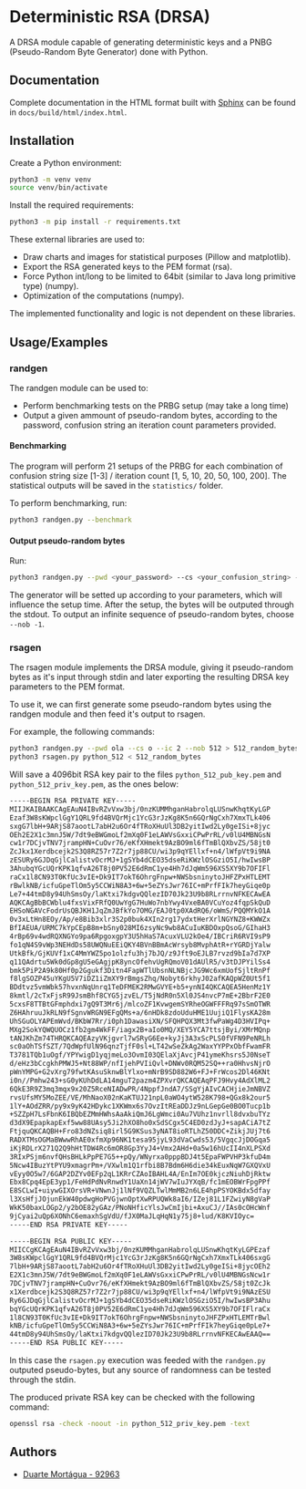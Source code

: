 
# Deterministic RSA (DRSA)

A DRSA module capable of generating deterministic keys and a PNBG (Pseudo-Random Byte Generator) done with Python.



## Documentation

Complete documentation in the HTML format built with [Sphinx](https://www.sphinx-doc.org/en/master/) can be found in `docs/build/html/index.html`. 

## Installation

Create a Python environment:

```bash
python3 -m venv venv
source venv/bin/activate
```

Install the required requirements:
```bash
python3 -m pip install -r requirements.txt
```

These external libraries are used to:
- Draw charts and images for statistical purposes (Pillow and matplotlib).
- Export the RSA generated keys to the PEM format (rsa).
- Force Python int/long to be limited to 64bit (similar to Java long primitive type) (numpy).
- Optimization of the computations (numpy).

The implemented functionality and logic is not dependent on these libraries.
    
## Usage/Examples

### randgen

The randgen module can be used to:
- Perform benchmarking tests on the PRBG setup (may take a long time)
- Output a given ammount of pseudo-random bytes, according to the password, confusion string an iteration count parameters provided.

#### Benchmarking

The program will perform 21 setups of the PRBG for each combination of confusion string size [1-3] / iteration count [1, 5, 10, 20, 50, 100, 200].
The statistical outputs will be saved in the `statistics/` folder.

To perform benchmarking, run:

```bash
python3 randgen.py --benchmark
```

#### Output pseudo-random bytes

Run:

```bash
python3 randgen.py --pwd <your_password> --cs <your_confusion_string> --ic <your_iteration_count> --nob <number_of_bytes>
```

The generator will be setted up according to your parameters, which will influence the setup time. After the setup, the bytes will be outputed through the stdout.
To output an infinite sequence of pseudo-random bytes, choose `--nob -1`.

### rsagen

The rsagen module implements the DRSA module, giving it pseudo-random bytes as it's input through stdin and later exporting the resulting DRSA key parameters to the PEM format.

To use it, we can first generate some pseudo-random bytes using the randgen module and then feed it's output to rsagen.

For example, the following commands:
```bash
python3 randgen.py --pwd ola --cs o --ic 2 --nob 512 > 512_random_bytes
python3 rsagen.py python_512 < 512_random_bytes
```

Will save a 4096bit RSA key pair to the files `python_512_pub_key.pem` and `python_512_priv_key.pem`, as the ones below:

```bash
-----BEGIN RSA PRIVATE KEY-----
MIIJKAIBAAKCAgEAuN4IBvRZvVxw3bj/0nzKUMMhganHabrolqLUSnwKhqtKyLGP
Ezaf3W8sKWpclGgY1QRL9fd4BVQrMjc1YcG3rJzKg8K5n6GQrNgCxh7XmxTLk406
sxgG7lbH+9ARjS87aootL7abH2u6Or4fTRoXHuUl3DB2yitIwd2Ly0geISi+8jyc
OEh2E2X1c3mnJ5W/7dt9eBWGmoLf2mXq0F1eLAWVsGxxiCPwPrRL/v0lU4MBNGsN
cw1r7DCjvTNV7jrampHN+CuOvr76/eKfXHmekt9AzBO9ml6fTmBlQXbvZS/58jt0
ZcJkx1Xerdbcejk2S3Q8RZ57r7Z2r7jp88CU/wi3p9qYEllxf+n4/lWfpVt9i9NA
zESURy6GJDqGjlCalistvOcrMJ+1gSYb4dCEO35dseRiKWzlOSGziO5I/hwIwsBP
3AhubqYGcUQrKPK1qfvA26T8j0PV52E6dRmC1ye4Hh7dJqWm596XS5XY9b7OFIFl
raCx1l8CN93T0KfUc3vIE+Dk9IT7okT6OhrgFnpw+NWSbsninytoJHFZPxHTLEMT
rBwlkNB/icfuGpeTlOm5y5CCWiN8A3+6w+5eZYsJwr76IC+mPrfFIk7heyGiqe0p
Le7+44tmD8y94UhSmsOy/laKtxi7kdgvQQlezID70Jk23U9b8RLrrnvNFKECAwEA
AQKCAgBbBCWblu4fxsVixFRfQ0UwYgG7HuWo7nbYwy4VxeBA0VCuYoz4fqpSkQuD
EHSoNGAVcFodrUsQBJKH1JqZmJBfkYo7OMG/EAJ0tp0XAdRQ6/oWmS/PQQMYkO1A
0v3xLtHn8EOy/Ap/e8Bib3xlr3S2p0buk4XIn2rg17ydxtHerXrlNGYNZ8+KWWZx
BfIAEUA/URMC7kYpCEpB8m+bSny028MI6zsyNc9wb8ACuIuKBDOxpQsoG/GIhaH3
4rBp69v4wdRQXNGYo9pa6RpgoxgpY3U5hHaS7AcuxVLU2kOe4/IBCriR6RVI9sP9
fo1qN4S9vWp3NEHdDs58UWQNuEEiQKY4BVnBBmAcWrsyb8MvphAtR+rYGRDjYalw
UtkBfk/GjKUVf1xC4MmYWZ5po1olzfu3hj7bJQ/z9Jft9oEJLB7rvzd9bIa7d7XP
q11QAdrtu5Wk0dGp8gU5eGAgjpK8yncOfehvUgRQmoV01dAUlR5/v3tDJPYilSs4
bmk5PiP2A9k80Hf0p2Ggukf3Ditn4FapWTlUbsnNLNBjcJG9Wc6xmUofSjltRnPf
f8lgSOZP45uYKgU5V7iDZ1iZmXY9rBmgsZhq/Nobyt6rkhyJ02afKAQpWZ0Ut5f1
BDdtvz5vmWbk57hvxnNqUnrq1TeDFMEK2RMwGVYE+b5+ynNI4QKCAQEA5HenMz1Y
8kmtl/2cTxFjsR99JsmBhf8CYG5jzvEL/T5jNdR0n5Xl0JS4nvcP7mE+2BbrF2E0
5cxsF8TTBtGFmphdxi7gQ9T3Mr6j/mlcoZF1KvwgemSYRheOGWFFFRq97sSmOTWR
Z6HAhruuJkRLN9fSgnvWRGN9EFgQMs+a/6nHDk8zdoUduHME1UujiQ1FlysKA28m
UhSGuOLYAPEmWvd/BKbW7Rr/i0ph1DawasiXN/SFQHPQX3Mt3fwPaWg4D3HVIPq+
MXg2SokYQWQUOCz1fb2gm4WkFF/iagx2B+aIo0MQ/XEY5YCA7ttsjByi/XMrMQnp
tANJKhZm74THRQKCAQEAzyVKjgvrl7wSRyG6Ee+kyJj3A3xScPLS0fVFN9PeNRLh
sc0aOhTSfSZT/7QdWpfUlN96qnzTjfF0sl+LT42wSeZkAg2WaxYYPPxObfFwamFR
T3781TQb1uOgf/YPYwigD1yqjmeLo3OvmI03QElaXjAvcjP41ymeKhsrs5J0NseT
d/eHz3bCcgkhPMWJ5+Nt88WP/nfIjehPVIiQvl+DNWv0RQM52SQ++ra0HhvsNjrO
pWnYMPG+G2vXrg79fwtKAsuSknwBlYlxo+mNrB9SD882W6+FJ+FrWcos2Dl46KNt
i0n//Pmhw243+sG0yKUhDdLA14mguT2pazm4ZPXvrQKCAQEAqPFJ9Hvy4AdXlML2
6QkE3R9Z3mq3mqx9x20Z5RceNIADwPR/4NppfJndA7/SSgYjAIvCACHjieJmNBVZ
rvsUfsMY5MoZEE/VE/MhNaoX02nKaKTUJ21npL0aWO4ytW528K798+QGx8k2our5
1lY+AOdZRR/py9x9yK42HDykc1XKWmx6s7OvzItREaDDJz9nLGepGe0BO0Tucp1b
+SZZpH7LsFbnK6IBQbEZMmHWhsAaAkiQmJ6LgWmci0Au7VUhz1nvrll8dvxbuTYz
d3dX9EpapkapExf5ww88UAsy5Ji2hXO8ho0xSdSCgx5C4ED0zdJyJ+sapACiA7tZ
FtjquQKCAQBH+Fro83dNZsiq8irl5G9KSus3yNAT8ioRTLhZ50DDC+ZikjJUj7t6
RADXTMsOGMaBWwwRhAE0xfmXp96NK1tesa95jyL93dVaCwds53/5VgqcJjDOGqa5
iKjRDLrX271Q2Q9hHtTDW4Rc6mOR8Gp3YyJ4+Vmx2AHd+0a5w16hUcII4nXLPSXd
3RIxPSjm6nvfQHsBHLkPpPE7G5++pQy/WNyrxa0pppBDJ4t5EpaFWPVHP3kfuD4m
5Ncw4IBuzYtPYU9xmagrPm+/VXwlm1Q1rfbi8B7Bdm6H6die34kEuxNqW7GXQVxU
vEyy0O5w7/6GAP2DZYv0EFp2qL1KRrCZAoIBAHL4A/EnIm7OE0kjczNiuhDjRktw
Ebx8Cpq4EpE3yp1/FeHdPdNvRnwdY1UaXn14jWV7wIuJYXqB/fc1mEOBWrFpgPPf
E8SCLwI+uiywGIXOrsVR+VNwnJj1lNf9VQZLTwlMmMB2n6LE4hpPSYOKBdx5dfay
l3XsHfjJOjunEkW40pdwgHoPVGjwnOptXwRPUQWk8aI6/IZej81L1FZwiyN8gVaP
WkK50baxLOGp2/y2bOE82yGAz/PNoNHficYlsJwCmIjbi+AxuCJ//IAs0cOHcWnf
9jCyai2uQp6XONhC6emaxhSgVdU/fJX0MaJLqHqN1y75j8+lud/K8KVIOyc=
-----END RSA PRIVATE KEY-----
```

```bash
-----BEGIN RSA PUBLIC KEY-----
MIICCgKCAgEAuN4IBvRZvVxw3bj/0nzKUMMhganHabrolqLUSnwKhqtKyLGPEzaf
3W8sKWpclGgY1QRL9fd4BVQrMjc1YcG3rJzKg8K5n6GQrNgCxh7XmxTLk406sxgG
7lbH+9ARjS87aootL7abH2u6Or4fTRoXHuUl3DB2yitIwd2Ly0geISi+8jycOEh2
E2X1c3mnJ5W/7dt9eBWGmoLf2mXq0F1eLAWVsGxxiCPwPrRL/v0lU4MBNGsNcw1r
7DCjvTNV7jrampHN+CuOvr76/eKfXHmekt9AzBO9ml6fTmBlQXbvZS/58jt0ZcJk
x1Xerdbcejk2S3Q8RZ57r7Z2r7jp88CU/wi3p9qYEllxf+n4/lWfpVt9i9NAzESU
Ry6GJDqGjlCalistvOcrMJ+1gSYb4dCEO35dseRiKWzlOSGziO5I/hwIwsBP3Ahu
bqYGcUQrKPK1qfvA26T8j0PV52E6dRmC1ye4Hh7dJqWm596XS5XY9b7OFIFlraCx
1l8CN93T0KfUc3vIE+Dk9IT7okT6OhrgFnpw+NWSbsninytoJHFZPxHTLEMTrBwl
kNB/icfuGpeTlOm5y5CCWiN8A3+6w+5eZYsJwr76IC+mPrfFIk7heyGiqe0pLe7+
44tmD8y94UhSmsOy/laKtxi7kdgvQQlezID70Jk23U9b8RLrrnvNFKECAwEAAQ==
-----END RSA PUBLIC KEY-----
```

In this case the `rsagen.py` execution was feeded with the `randgen.py` outputed pseudo-bytes, but any source of randomness can be tested through the stdin.

The produced private RSA key can be checked with the following command:
```bash
openssl rsa -check -noout -in python_512_priv_key.pem -text
```
## Authors

- [Duarte Mortágua - 92963](mailto:duarte.ntm@ua.pt)

